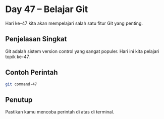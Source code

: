 # Day 47 – Belajar Git

Hari ke-47 kita akan mempelajari salah satu fitur Git yang penting.

## Penjelasan Singkat

Git adalah sistem version control yang sangat populer. Hari ini kita pelajari topik ke-47.

## Contoh Perintah

```bash
git command-47
```

## Penutup

Pastikan kamu mencoba perintah di atas di terminal.
